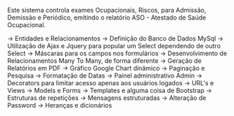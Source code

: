Este sistema controla exames Ocupacionais, Riscos, para Admissão, Demissão e Periódico, emitindo o relatório ASO - Atestado de  Saúde Ocupacional.

-> Entidades e Relacionamentos
-> Definição do Banco de Dados MySql
-> Utilização de Ajax e Jquery para popular um Select dependendo de outro Select
-> Máscaras para os campos nos formulários
-> Desenvolvimento de Relacionamentos Many To Many, de forma diferente
-> Geração de Relatórios em PDF
-> Gráfico Google Chart dinâmico
-> Paginação e Pesquisa
-> Formatação de Datas
-> Painel administrativo Admin
-> Decorators para limitar acesso apenas aos usuários logados
-> URL's e Views
-> Models e Forms
-> Templates e alguma coisa de Bootstrap
-> Estruturas de repetições
-> Mensagens estruturadas
-> Alteração de Password
-> Heranças e dicionários

